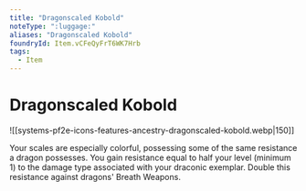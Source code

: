 ```yaml
---
title: "Dragonscaled Kobold"
noteType: ":luggage:"
aliases: "Dragonscaled Kobold"
foundryId: Item.vCFeQyFrT6WK7Hrb
tags:
  - Item
---
```


# Dragonscaled Kobold
![[systems-pf2e-icons-features-ancestry-dragonscaled-kobold.webp|150]]

Your scales are especially colorful, possessing some of the same resistance a dragon possesses. You gain resistance equal to half your level (minimum 1) to the damage type associated with your draconic exemplar. Double this resistance against dragons' Breath Weapons.
